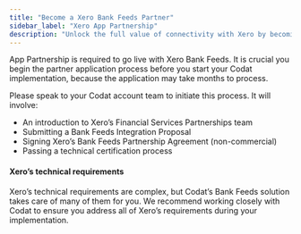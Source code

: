 ```yaml
---
title: "Become a Xero Bank Feeds Partner"
sidebar_label: "Xero App Partnership"
description: "Unlock the full value of connectivity with Xero by becoming a Xero Bank Feeds Partner"
---
```


App Partnership is required to go live with Xero Bank Feeds. It is crucial you begin the partner application process before you start your Codat implementation, because the application may take months to process. 

Please speak to your Codat account team to initiate this process. It will involve:

- An introduction to Xero’s Financial Services Partnerships team
- Submitting a Bank Feeds Integration Proposal
- Signing Xero’s Bank Feeds Partnership Agreement (non-commercial)
- Passing a technical certification process

#### Xero’s technical requirements

Xero’s technical requirements are complex, but Codat’s Bank Feeds solution takes care of many of them for you. We recommend working closely with Codat to ensure you address all of Xero’s requirements during your implementation.
